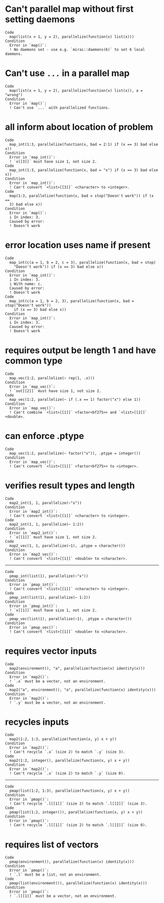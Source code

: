 # Can't parallel map without first setting daemons

    Code
      map(list(x = 1, y = 2), parallelize(function(x) list(x)))
    Condition
      Error in `map()`:
      ! No daemons set - use e.g. `mirai::daemons(6)` to set 6 local daemons.

# Can't use `...` in a parallel map

    Code
      map(list(x = 1, y = 2), parallelize(function(x) list(x)), a = "wrong")
    Condition
      Error in `map()`:
      ! Can't use `...` with parallelized functions.

# all inform about location of problem

    Code
      map_int(1:3, parallelize(function(x, bad = 2:1) if (x == 3) bad else x))
    Condition
      Error in `map_int()`:
      ! `x[[3]]` must have size 1, not size 2.
    Code
      map_int(1:3, parallelize(function(x, bad = "x") if (x == 3) bad else x))
    Condition
      Error in `map_int()`:
      ! Can't convert `<list>[[3]]` <character> to <integer>.
    Code
      map(1:3, parallelize(function(x, bad = stop("Doesn't work")) if (x ==
      3) bad else x))
    Condition
      Error in `map()`:
      i In index: 3.
      Caused by error:
      ! Doesn't work

# error location uses name if present

    Code
      map_int(c(a = 1, b = 2, c = 3), parallelize(function(x, bad = stop(
        "Doesn't work")) if (x == 3) bad else x))
    Condition
      Error in `map_int()`:
      i In index: 3.
      i With name: c.
      Caused by error:
      ! Doesn't work
    Code
      map_int(c(a = 1, b = 2, 3), parallelize(function(x, bad = stop("Doesn't work"))
        if (x == 3) bad else x))
    Condition
      Error in `map_int()`:
      i In index: 3.
      Caused by error:
      ! Doesn't work

# requires output be length 1 and have common type

    Code
      map_vec(1:2, parallelize(~ rep(1, .x)))
    Condition
      Error in `map_vec()`:
      ! `out[[2]]` must have size 1, not size 2.
    Code
      map_vec(1:2, parallelize(~ if (.x == 1) factor("x") else 1))
    Condition
      Error in `map_vec()`:
      ! Can't combine `<list>[[1]]` <factor<bf275>> and `<list>[[2]]` <double>.

# can enforce .ptype

    Code
      map_vec(1:2, parallelize(~ factor("x")), .ptype = integer())
    Condition
      Error in `map_vec()`:
      ! Can't convert `<list>[[1]]` <factor<bf275>> to <integer>.

# verifies result types and length

    Code
      map2_int(1, 1, parallelize(~"x"))
    Condition
      Error in `map2_int()`:
      ! Can't convert `<list>[[1]]` <character> to <integer>.
    Code
      map2_int(1, 1, parallelize(~ 1:2))
    Condition
      Error in `map2_int()`:
      ! `x[[1]]` must have size 1, not size 2.
    Code
      map2_vec(1, 1, parallelize(~1), .ptype = character())
    Condition
      Error in `map2_vec()`:
      ! Can't convert `<list>[[1]]` <double> to <character>.

---

    Code
      pmap_int(list(1), parallelize(~"x"))
    Condition
      Error in `pmap_int()`:
      ! Can't convert `<list>[[1]]` <character> to <integer>.
    Code
      pmap_int(list(1), parallelize(~ 1:2))
    Condition
      Error in `pmap_int()`:
      ! `x[[1]]` must have size 1, not size 2.
    Code
      pmap_vec(list(1), parallelize(~1), .ptype = character())
    Condition
      Error in `pmap_vec()`:
      ! Can't convert `<list>[[1]]` <double> to <character>.

# requires vector inputs

    Code
      map2(environment(), "a", parallelize(function(x) identity(x)))
    Condition
      Error in `map2()`:
      ! `.x` must be a vector, not an environment.
    Code
      map2("a", environment(), "a", parallelize(function(x) identity(x)))
    Condition
      Error in `map2()`:
      ! `.y` must be a vector, not an environment.

# recycles inputs

    Code
      map2(1:2, 1:3, parallelize(function(x, y) x + y))
    Condition
      Error in `map2()`:
      ! Can't recycle `.x` (size 2) to match `.y` (size 3).
    Code
      map2(1:2, integer(), parallelize(function(x, y) x + y))
    Condition
      Error in `map2()`:
      ! Can't recycle `.x` (size 2) to match `.y` (size 0).

---

    Code
      pmap(list(1:2, 1:3), parallelize(function(x, y) x + y))
    Condition
      Error in `pmap()`:
      ! Can't recycle `.l[[1]]` (size 2) to match `.l[[2]]` (size 3).
    Code
      pmap(list(1:2, integer()), parallelize(function(x, y) x + y))
    Condition
      Error in `pmap()`:
      ! Can't recycle `.l[[1]]` (size 2) to match `.l[[2]]` (size 0).

# requires list of vectors

    Code
      pmap(environment(), parallelize(function(x) identity(x)))
    Condition
      Error in `pmap()`:
      ! `.l` must be a list, not an environment.
    Code
      pmap(list(environment()), parallelize(function(x) identity(x)))
    Condition
      Error in `pmap()`:
      ! `.l[[1]]` must be a vector, not an environment.

